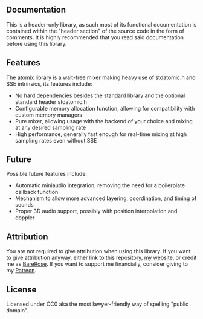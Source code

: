 ## Documentation

This is a header-only library, as such most of its functional documentation is contained within the "header section" of the
source code in the form of comments. It is highly recommended that you read said documentation before using this library.

## Features

The atomix library is a wait-free mixer making heavy use of stdatomic.h and SSE intrinsics, its features include:

- No hard dependencies besides the standard library and the optional standard header stdatomic.h
- Configurable memory allocation function, allowing for compatibility with custom memory managers
- Pure mixer, allowing usage with the backend of your choice and mixing at any desired sampling rate
- High performance, generally fast enough for real-time mixing at high sampling rates even without SSE

## Future

Possible future features include:

- Automatic miniaudio integration, removing the need for a boilerplate callback function
- Mechanism to allow more advanced layering, coordination, and timing of sounds
- Proper 3D audio support, possibly with position interpolation and doppler

## Attribution

You are not required to give attribution when using this library. If you want to give attribution anyway, either link to
this repository, [my website](https://www.slopegames.com/), or credit me as [BareRose](https://github.com/BareRose).
If you want to support me financially, consider giving to my [Patreon](https://www.patreon.com/slopegames).

## License

Licensed under CC0 aka the most lawyer-friendly way of spelling "public domain".